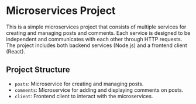 # Microservices Project

This is a simple microservices project that consists of multiple services for creating and managing posts and comments. Each service is designed to be independent and communicates with each other through HTTP requests. The project includes both backend services (Node.js) and a frontend client (React).

## Project Structure

- `posts`: Microservice for creating and managing posts.
- `comments`: Microservice for adding and displaying comments on posts.
- `client`: Frontend client to interact with the microservices.
